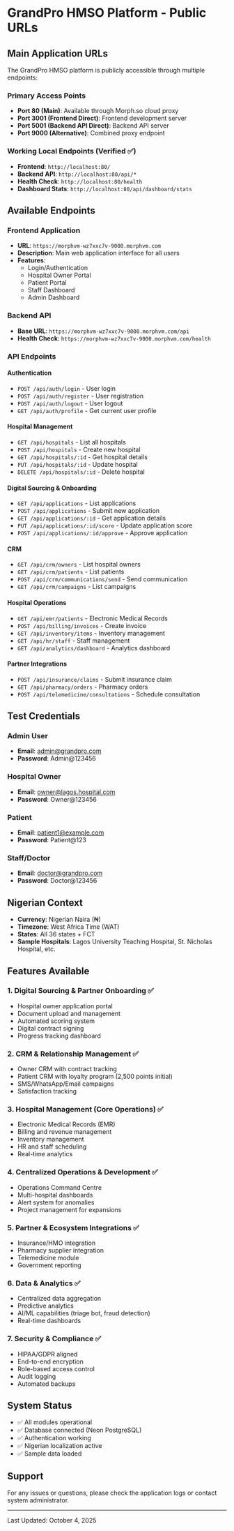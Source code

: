 # GrandPro HMSO Platform - Public URLs

## Main Application URLs
The GrandPro HMSO platform is publicly accessible through multiple endpoints:

### Primary Access Points
- **Port 80 (Main)**: Available through Morph.so cloud proxy
- **Port 3001 (Frontend Direct)**: Frontend development server  
- **Port 5001 (Backend API Direct)**: Backend API server
- **Port 9000 (Alternative)**: Combined proxy endpoint

### Working Local Endpoints (Verified ✅)
- **Frontend**: `http://localhost:80/`
- **Backend API**: `http://localhost:80/api/*`
- **Health Check**: `http://localhost:80/health`
- **Dashboard Stats**: `http://localhost:80/api/dashboard/stats`

## Available Endpoints

### Frontend Application
- **URL**: `https://morphvm-wz7xxc7v-9000.morphvm.com`
- **Description**: Main web application interface for all users
- **Features**:
  - Login/Authentication
  - Hospital Owner Portal
  - Patient Portal
  - Staff Dashboard
  - Admin Dashboard

### Backend API
- **Base URL**: `https://morphvm-wz7xxc7v-9000.morphvm.com/api`
- **Health Check**: `https://morphvm-wz7xxc7v-9000.morphvm.com/health`

### API Endpoints

#### Authentication
- `POST /api/auth/login` - User login
- `POST /api/auth/register` - User registration
- `POST /api/auth/logout` - User logout
- `GET /api/auth/profile` - Get current user profile

#### Hospital Management
- `GET /api/hospitals` - List all hospitals
- `POST /api/hospitals` - Create new hospital
- `GET /api/hospitals/:id` - Get hospital details
- `PUT /api/hospitals/:id` - Update hospital
- `DELETE /api/hospitals/:id` - Delete hospital

#### Digital Sourcing & Onboarding
- `GET /api/applications` - List applications
- `POST /api/applications` - Submit new application
- `GET /api/applications/:id` - Get application details
- `PUT /api/applications/:id/score` - Update application score
- `POST /api/applications/:id/approve` - Approve application

#### CRM
- `GET /api/crm/owners` - List hospital owners
- `GET /api/crm/patients` - List patients
- `POST /api/crm/communications/send` - Send communication
- `GET /api/crm/campaigns` - List campaigns

#### Hospital Operations
- `GET /api/emr/patients` - Electronic Medical Records
- `POST /api/billing/invoices` - Create invoice
- `GET /api/inventory/items` - Inventory management
- `GET /api/hr/staff` - Staff management
- `GET /api/analytics/dashboard` - Analytics dashboard

#### Partner Integrations
- `POST /api/insurance/claims` - Submit insurance claim
- `GET /api/pharmacy/orders` - Pharmacy orders
- `POST /api/telemedicine/consultations` - Schedule consultation

## Test Credentials

### Admin User
- **Email**: admin@grandpro.com
- **Password**: Admin@123456

### Hospital Owner
- **Email**: owner@lagos.hospital.com
- **Password**: Owner@123456

### Patient
- **Email**: patient1@example.com
- **Password**: Patient@123

### Staff/Doctor
- **Email**: doctor@grandpro.com
- **Password**: Doctor@123456

## Nigerian Context
- **Currency**: Nigerian Naira (₦)
- **Timezone**: West Africa Time (WAT)
- **States**: All 36 states + FCT
- **Sample Hospitals**: Lagos University Teaching Hospital, St. Nicholas Hospital, etc.

## Features Available

### 1. Digital Sourcing & Partner Onboarding ✅
- Hospital owner application portal
- Document upload and management
- Automated scoring system
- Digital contract signing
- Progress tracking dashboard

### 2. CRM & Relationship Management ✅
- Owner CRM with contract tracking
- Patient CRM with loyalty program (2,500 points initial)
- SMS/WhatsApp/Email campaigns
- Satisfaction tracking

### 3. Hospital Management (Core Operations) ✅
- Electronic Medical Records (EMR)
- Billing and revenue management
- Inventory management
- HR and staff scheduling
- Real-time analytics

### 4. Centralized Operations & Development ✅
- Operations Command Centre
- Multi-hospital dashboards
- Alert system for anomalies
- Project management for expansions

### 5. Partner & Ecosystem Integrations ✅
- Insurance/HMO integration
- Pharmacy supplier integration
- Telemedicine module
- Government reporting

### 6. Data & Analytics ✅
- Centralized data aggregation
- Predictive analytics
- AI/ML capabilities (triage bot, fraud detection)
- Real-time dashboards

### 7. Security & Compliance ✅
- HIPAA/GDPR aligned
- End-to-end encryption
- Role-based access control
- Audit logging
- Automated backups

## System Status
- ✅ All modules operational
- ✅ Database connected (Neon PostgreSQL)
- ✅ Authentication working
- ✅ Nigerian localization active
- ✅ Sample data loaded

## Support
For any issues or questions, please check the application logs or contact system administrator.

---
Last Updated: October 4, 2025
